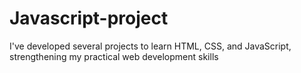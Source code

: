 # Javascript-project
I've developed several projects to learn HTML, CSS, and JavaScript, strengthening my practical web development skills
